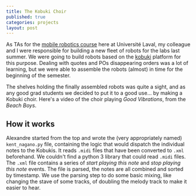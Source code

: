 ```yaml
---
title: The Kobuki Choir
published: true
categories: projects
layout: post
---
```


As TAs for
the
[mobile robotics course](http://www2.ift.ulaval.ca/~pgiguere/cours/IntroRobotique/index.html) here
at Université Laval, my colleague and I were responsible for building a new
fleet of robots for the labs last summer. We were going to build robots based on the [kobuki](http://kobuki.yujinrobot.com/) platform for this purpose. Dealing with quotes and POs disappearing orders was
a lot of learning, but we were able to assemble the robots (almost) in time for the beginning 
of the semester. 

The shelves holding the finally assembled robots was quite a sight, and as any good grad students
we decided to put it to a good use... by making a Kobuki choir. Here's a video of the choir 
playing *Good Vibrations*, from the *Beach Boys*.


## How it works

Alexandre started from the top and wrote the (very appropriately named)
`kent_nagano.py` file, containing the logic that would dispatch the individual
notes to the Kobukis. It reads `.midi` files that have been converted to `.xml`
beforehand. We couldn't find a python 3 library that could read `.midi` files.
The `.xml` file contains a series of *start playing this note* and *stop
playing this note* events. The file is parsed, the notes are all combined and
sorted by timestamp. We use the parsing step to do some basic mixing, like 
changing the stave of some tracks, of doubling the melody track to make it 
easier to hear.

